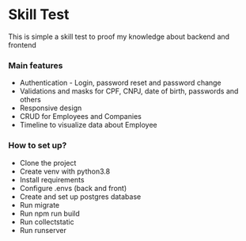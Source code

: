 # Skill Test #

This is simple a skill test to proof my knowledge about backend and frontend

### Main features ###

* Authentication - Login, password reset and password change
* Validations and masks for CPF, CNPJ, date of birth, passwords and others
* Responsive design
* CRUD for Employees and Companies
* Timeline to visualize data about Employee

### How to set up? ###

* Clone the project
* Create venv with python3.8
* Install requirements 
* Configure .envs (back and front)
* Create and set up postgres database
* Run migrate
* Run npm run build
* Run collectstatic
* Run runserver
